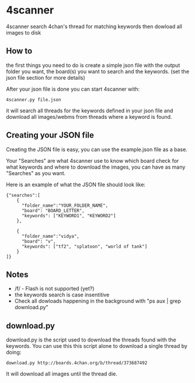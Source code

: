 # 4scanner

4scanner search 4chan's thread for matching keywords then dowload all images
to disk

## How to

the first things you need to do is create a simple json file with the output
folder you want, the board(s) you want to search and the keywords.
(set the json file section for more details)

After your json file is done you can start 4scanner with:

``` 4scanner.py file.json ```

it will search all threads for the keywords defined in your json file and
download all images/webms from threads where a keyword is found.

## Creating your JSON file

Creating the JSON file is easy, you can use the example.json file as a base.

Your "Searches" are what 4scanner use to know which board check for what keywords and where to download the images, you can have as many "Searches" as you want.

Here is an example of what the JSON file should look like:
```
{"searches":[
    {
      "folder_name":"YOUR_FOLDER_NAME",
      "board": "BOARD_LETTER",
      "keywords": ["KEYWORD1", "KEYWORD2"]
    },

    {
      "folder_name":"vidya",
      "board": "v",
      "keywords": ["tf2", "splatoon", "world of tank"]
    }
]}
```

## Notes

- /f/ - Flash is not supported (yet?)
- the keywords search is case insentitive
- Check all dowloads happening in the background with "ps aux | grep download.py"

## download.py

download.py is the script used to download the threads found with the keywords.
You can use this this script alone to download a single thread by doing:

``` download.py http://boards.4chan.org/b/thread/373687492 ```

It will download all images until the thread die.
